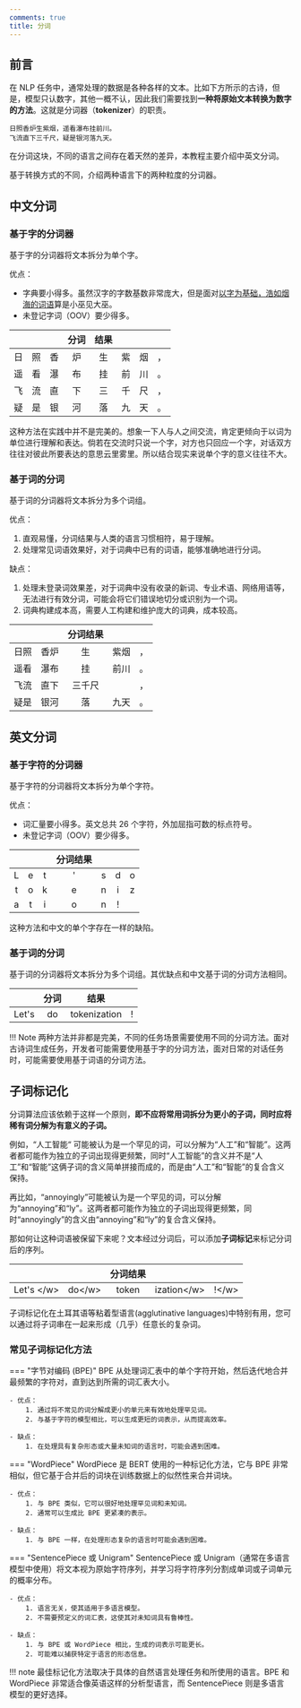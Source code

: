 ```yaml
---
comments: true
title: 分词
---
```


## 前言

在 NLP 任务中，通常处理的数据是各种各样的文本。比如下方所示的古诗，但是，模型只认数字，其他一概不认，因此我们需要找到**一种将原始文本转换为数字的方法**。这就是分词器（**tokenizer**）的职责。

```plain title='《望庐山瀑布》'
日照香炉生紫烟，遥看瀑布挂前川。
飞流直下三千尺，疑是银河落九天。
```

在分词这块，不同的语言之间存在着天然的差异，本教程主要介绍中英文分词。

基于转换方式的不同，介绍两种语言下的两种粒度的分词器。

## 中文分词

### 基于字的分词器

基于字的分词器将文本拆分为单个字。

优点：

- 字典要小得多。虽然汉字的字数基数非常庞大，但是面对<u>以字为基础，浩如烟海的词语</u>算是小巫见大巫。
- 未登记字词（OOV）要少得多。

|     |     |     | 分词  | 结果  |     |     |     |
| :-: | :-: | :-: | :-: | :-: | :-: | :-: | :-: |
|  日  |  照  |  香  |  炉  |  生  |  紫  |  烟  |  ，  |
|  遥  |  看  |  瀑  |  布  |  挂  |  前  |  川  |  。  |
|  飞  |  流  |  直  |  下  |  三  |  千  |  尺  |  ，  |
|  疑  |  是  |  银  |  河  |  落  |  九  |  天  |  。  |

这种方法在实践中并不是完美的。想象一下人与人之间交流，肯定更倾向于以词为单位进行理解和表达。倘若在交流时只说一个字，对方也只回应一个字，对话双方往往对彼此所要表达的意思云里雾里。所以结合现实来说单个字的意义往往不大。

### 基于词的分词

基于词的分词器将文本拆分为多个词组。

优点：

1. 直观易懂，分词结果与人类的语言习惯相符，易于理解。
2. 处理常见词语效果好，对于词典中已有的词语，能够准确地进行分词。

缺点：

1. 处理未登录词效果差，对于词典中没有收录的新词、专业术语、网络用语等，无法进行有效分词，可能会将它们错误地切分或识别为一个词。
2. 词典构建成本高，需要人工构建和维护庞大的词典，成本较高。

|     |     | 分词结果 |     |     |
| :-: | :-: | :--: | :-: | :-: |
| 日照  | 香炉  |  生   | 紫烟  |  ，  |
| 遥看  | 瀑布  |  挂   | 前川  |  。  |
| 飞流  | 直下  | 三千尺  |     |  ，  |
| 疑是  | 银河  |  落   | 九天  |  。  |

## 英文分词

### 基于字符的分词器

基于字符的分词器将文本拆分为单个字符。

优点：

- 词汇量要小得多。英文总共 26 个字符，外加屈指可数的标点符号。
- 未登记字词（OOV）要少得多。

|     |     |     | 分词结果 |     |     |     |
| :-: | :-: | :-: | :--: | :-: | :-: | :-: |
|  L  |  e  |  t  |  '   |  s  |  d  |  o  |
|  t  |  o  |  k  |  e   |  n  |  i  |  z  |
|  a  |  t  |  i  |  o   |  n  |  !  |     |

这种方法和中文的单个字存在一样的缺陷。

### 基于词的分词

基于词的分词器将文本拆分为多个词组。其优缺点和中文基于词的分词方法相同。

|       | 分词  |      结果      |     |
| :---: | :-: | :----------: | --- |
| Let's | do  | tokenization | !   |

!!! Note
	 两种方法并非都是完美，不同的任务场景需要使用不同的分词方法。面对古诗词生成任务，开发者可能需要使用基于字的分词方法，面对日常的对话任务时，可能需要使用基于词语的分词方法。

## 子词标记化

分词算法应该依赖于这样一个原则，**即不应将常用词拆分为更小的子词，同时应将稀有词分解为有意义的子词。**

例如，“人工智能“ 可能被认为是一个罕见的词，可以分解为“人工”和“智能”。这两者都可能作为独立的子词出现得更频繁，同时“人工智能”的含义并不是“人工”和“智能”这俩子词的含义简单拼接而成的，而是由“人工”和“智能”的复合含义保持。

再比如，“annoyingly”可能被认为是一个罕见的词，可以分解为“annoying”和“ly”。这两者都可能作为独立的子词出现得更频繁，同时“annoyingly”的含义由“annoying”和“ly”的复合含义保持。

那如何让这种词语被保留下来呢？文本经过分词后，可以添加**子词标记**来标记分词后的序列。

|                  |              | 分词结果  |                   |             |
| :--------------: | :----------: | :---: | :---------------: | :---------: |
| Let's &lt;/w&gt; | do&lt;/w&gt; | token | ization&lt;/w&gt; | !&lt;/w&gt; |

子词标记化在土耳其语等粘着型语言(agglutinative languages)中特别有用，您可以通过将子词串在一起来形成（几乎）任意长的复杂词。

### 常见子词标记化方法

=== "字节对编码 (BPE)"
	BPE 从处理词汇表中的单个字符开始，然后迭代地合并最频繁的字符对，直到达到所需的词汇表大小。

	- 优点：
		1. 通过将不常见的词分解成更小的单元来有效地处理罕见词。
		2. 与基于字符的模型相比，可以生成更短的词表示，从而提高效率。

	- 缺点：
		1. 在处理具有复杂形态或大量未知词的语言时，可能会遇到困难。

=== "WordPiece"
	WordPiece 是 BERT 使用的一种标记化方法，它与 BPE 非常相似，但它基于合并后的词块在训练数据上的似然性来合并词块。

	- 优点：
		1. 与 BPE 类似，它可以很好地处理罕见词和未知词。
		2. 通常可以生成比 BPE 更紧凑的表示。

	- 缺点：
		1. 与 BPE 一样，在处理形态复杂的语言时可能会遇到困难。

=== "SentencePiece 或 Unigram"
	SentencePiece 或 Unigram（通常在多语言模型中使用）将文本视为原始字符序列，并学习将字符序列分割成单词或子词单元的概率分布。

	- 优点：
		1. 语言无关，使其适用于多语言模型。
		2. 不需要预定义的词汇表，这使其对未知词具有鲁棒性。

	- 缺点：
		1. 与 BPE 或 WordPiece 相比，生成的词表示可能更长。
		2. 可能难以捕获特定于语言的形态信息。

!!! note
	最佳标记化方法取决于具体的自然语言处理任务和所使用的语言。BPE 和 WordPiece 非常适合像英语这样的分析型语言，而 SentencePiece 则是多语言模型的更好选择。

